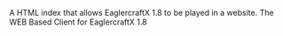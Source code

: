 A HTML index that allows EaglercraftX 1.8 to be played in a website.
The WEB Based Client for EaglercraftX 1.8
